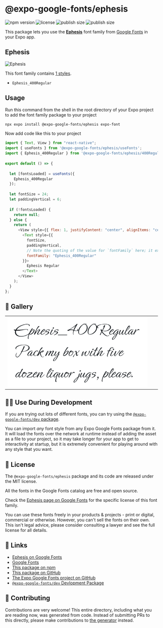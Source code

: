 # @expo-google-fonts/ephesis

![npm version](https://flat.badgen.net/npm/v/@expo-google-fonts/ephesis)
![license](https://flat.badgen.net/github/license/expo/google-fonts)
![publish size](https://flat.badgen.net/packagephobia/install/@expo-google-fonts/ephesis)
![publish size](https://flat.badgen.net/packagephobia/publish/@expo-google-fonts/ephesis)

This package lets you use the [**Ephesis**](https://fonts.google.com/specimen/Ephesis) font family from [Google Fonts](https://fonts.google.com/) in your Expo app.

## Ephesis

![Ephesis](./font-family.png)

This font family contains [1 styles](#-gallery).

- `Ephesis_400Regular`

## Usage

Run this command from the shell in the root directory of your Expo project to add the font family package to your project

```sh
npx expo install @expo-google-fonts/ephesis expo-font
```

Now add code like this to your project

```js
import { Text, View } from "react-native";
import { useFonts } from '@expo-google-fonts/ephesis/useFonts';
import { Ephesis_400Regular } from '@expo-google-fonts/ephesis/400Regular';

export default () => {

  let [fontsLoaded] = useFonts({
    Ephesis_400Regular
  });

  let fontSize = 24;
  let paddingVertical = 6;

  if (!fontsLoaded) {
    return null;
  } else {
    return (
      <View style={{ flex: 1, justifyContent: "center", alignItems: "center" }}>
        <Text style={{
          fontSize,
          paddingVertical,
          // Note the quoting of the value for `fontFamily` here; it expects a string!
          fontFamily: "Ephesis_400Regular"
        }}>
          Ephesis Regular
        </Text>
      </View>
    );
  }
};
```

## 🔡 Gallery


||||
|-|-|-|
|![Ephesis_400Regular](./400Regular/Ephesis_400Regular.ttf.png)||||


## 👩‍💻 Use During Development

If you are trying out lots of different fonts, you can try using the [`@expo-google-fonts/dev` package](https://github.com/expo/google-fonts/tree/master/font-packages/dev#readme).

You can import _any_ font style from any Expo Google Fonts package from it. It will load the fonts over the network at runtime instead of adding the asset as a file to your project, so it may take longer for your app to get to interactivity at startup, but it is extremely convenient for playing around with any style that you want.


## 📖 License

The `@expo-google-fonts/ephesis` package and its code are released under the MIT license.

All the fonts in the Google Fonts catalog are free and open source.

Check the [Ephesis page on Google Fonts](https://fonts.google.com/specimen/Ephesis) for the specific license of this font family.

You can use these fonts freely in your products & projects - print or digital, commercial or otherwise. However, you can't sell the fonts on their own. This isn't legal advice, please consider consulting a lawyer and see the full license for all details.

## 🔗 Links

- [Ephesis on Google Fonts](https://fonts.google.com/specimen/Ephesis)
- [Google Fonts](https://fonts.google.com/)
- [This package on npm](https://www.npmjs.com/package/@expo-google-fonts/ephesis)
- [This package on GitHub](https://github.com/expo/google-fonts/tree/master/font-packages/ephesis)
- [The Expo Google Fonts project on GitHub](https://github.com/expo/google-fonts)
- [`@expo-google-fonts/dev` Devlopment Package](https://github.com/expo/google-fonts/tree/master/font-packages/dev)

## 🤝 Contributing

Contributions are very welcome! This entire directory, including what you are reading now, was generated from code. Instead of submitting PRs to this directly, please make contributions to [the generator](https://github.com/expo/google-fonts/tree/master/packages/generator) instead.

